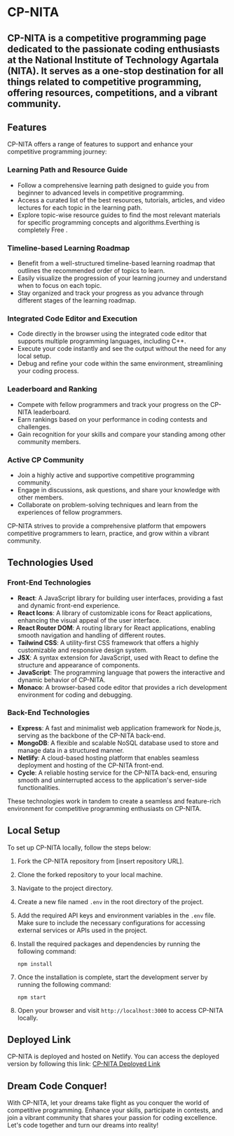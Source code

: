 # CP-NITA

## CP-NITA is a competitive programming page dedicated to the passionate coding enthusiasts at the National Institute of Technology Agartala (NITA). It serves as a one-stop destination for all things related to competitive programming, offering resources, competitions, and a vibrant community.
## Features

CP-NITA offers a range of features to support and enhance your competitive programming journey:

### Learning Path and Resource Guide
- Follow a comprehensive learning path designed to guide you from beginner to advanced levels in competitive programming.
- Access a curated list of the best resources, tutorials, articles, and video lectures for each topic in the learning path.
- Explore topic-wise resource guides to find the most relevant materials for specific programming concepts and algorithms.Everthing is completely Free .

### Timeline-based Learning Roadmap
- Benefit from a well-structured timeline-based learning roadmap that outlines the recommended order of topics to learn.
- Easily visualize the progression of your learning journey and understand when to focus on each topic.
- Stay organized and track your progress as you advance through different stages of the learning roadmap.

### Integrated Code Editor and Execution
- Code directly in the browser using the integrated code editor that supports multiple programming languages, including C++.
- Execute your code instantly and see the output without the need for any local setup.
- Debug and refine your code within the same environment, streamlining your coding process.

### Leaderboard and Ranking
- Compete with fellow programmers and track your progress on the CP-NITA leaderboard.
- Earn rankings based on your performance in coding contests and challenges.
- Gain recognition for your skills and compare your standing among other community members.

### Active CP Community
- Join a highly active and supportive competitive programming community.
- Engage in discussions, ask questions, and share your knowledge with other members.
- Collaborate on problem-solving techniques and learn from the experiences of fellow programmers.

CP-NITA strives to provide a comprehensive platform that empowers competitive programmers to learn, practice, and grow within a vibrant community.

## Technologies Used

### Front-End Technologies
- **React**: A JavaScript library for building user interfaces, providing a fast and dynamic front-end experience.
- **React Icons**: A library of customizable icons for React applications, enhancing the visual appeal of the user interface.
- **React Router DOM**: A routing library for React applications, enabling smooth navigation and handling of different routes.
- **Tailwind CSS**: A utility-first CSS framework that offers a highly customizable and responsive design system.
- **JSX**: A syntax extension for JavaScript, used with React to define the structure and appearance of components.
- **JavaScript**: The programming language that powers the interactive and dynamic behavior of CP-NITA.
- **Monaco**: A browser-based code editor that provides a rich development environment for coding and debugging.

### Back-End Technologies
- **Express**: A fast and minimalist web application framework for Node.js, serving as the backbone of the CP-NITA back-end.
- **MongoDB**: A flexible and scalable NoSQL database used to store and manage data in a structured manner.
- **Netlify**: A cloud-based hosting platform that enables seamless deployment and hosting of the CP-NITA front-end.
- **Cycle**: A reliable hosting service for the CP-NITA back-end, ensuring smooth and uninterrupted access to the application's server-side functionalities.

These technologies work in tandem to create a seamless and feature-rich environment for competitive programming enthusiasts on CP-NITA.

## Local Setup

To set up CP-NITA locally, follow the steps below:

1. Fork the CP-NITA repository from [insert repository URL].
2. Clone the forked repository to your local machine.
3. Navigate to the project directory.

4. Create a new file named `.env` in the root directory of the project.
5. Add the required API keys and environment variables in the `.env` file. Make sure to include the necessary configurations for accessing external services or APIs used in the project.

6. Install the required packages and dependencies by running the following command:
   ```
   npm install
   ```

7. Once the installation is complete, start the development server by running the following command:
   ```
   npm start
   ```

8. Open your browser and visit `http://localhost:3000` to access CP-NITA locally.

## Deployed Link

CP-NITA is deployed and hosted on Netlify. You can access the deployed version by following this link: [CP-NITA Deployed Link](https://nitacp.netlify.app/)

## Dream Code Conquer!

With CP-NITA, let your dreams take flight as you conquer the world of competitive programming. Enhance your skills, participate in contests, and join a vibrant community that shares your passion for coding excellence. Let's code together and turn our dreams into reality!
